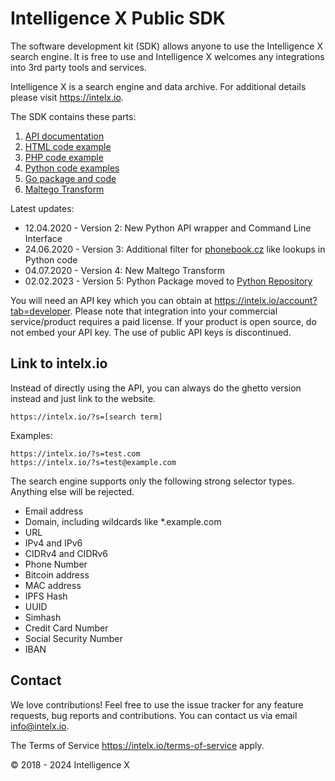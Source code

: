 # Intelligence X Public SDK

The software development kit (SDK) allows anyone to use the Intelligence X search engine. It is free to use and Intelligence X welcomes any integrations into 3rd party tools and services.

Intelligence X is a search engine and data archive. For additional details please visit <https://intelx.io>.

The SDK contains these parts:

1. [API documentation](Intelligence%20X%20API.pdf)
2. [HTML code example](HTML/search.html)
3. [PHP code example](PHP/index.php)
4. [Python code examples](Python/examples)
5. [Go package and code](Go/ixapi/README.md)
6. [Maltego Transform](Maltego%20Transform/README.md)

Latest updates:
* 12.04.2020 - Version 2: New Python API wrapper and Command Line Interface
* 24.06.2020 - Version 3: Additional filter for [phonebook.cz](https://phonebook.cz) like lookups in Python code
* 04.07.2020 - Version 4: New Maltego Transform
* 02.02.2023 - Version 5: Python Package moved to [Python Repository](https://github.com/IntelligenceX/Python)

You will need an API key which you can obtain at https://intelx.io/account?tab=developer. Please note that integration into your commercial service/product requires a paid license. If your product is open source, do not embed your API key. The use of public API keys is discontinued.

## Link to intelx.io

Instead of directly using the API, you can always do the ghetto version instead and just link to the website.

```
https://intelx.io/?s=[search term]
```

Examples:

```
https://intelx.io/?s=test.com
https://intelx.io/?s=test@example.com
```

The search engine supports only the following strong selector types. Anything else will be rejected.

* Email address
* Domain, including wildcards like *.example.com
* URL
* IPv4 and IPv6
* CIDRv4 and CIDRv6
* Phone Number
* Bitcoin address
* MAC address
* IPFS Hash
* UUID
* Simhash
* Credit Card Number
* Social Security Number
* IBAN

## Contact

We love contributions! Feel free to use the issue tracker for any feature requests, bug reports and contributions. You can contact us via email <info@intelx.io>.

The Terms of Service https://intelx.io/terms-of-service apply.

&copy; 2018 - 2024 Intelligence X
